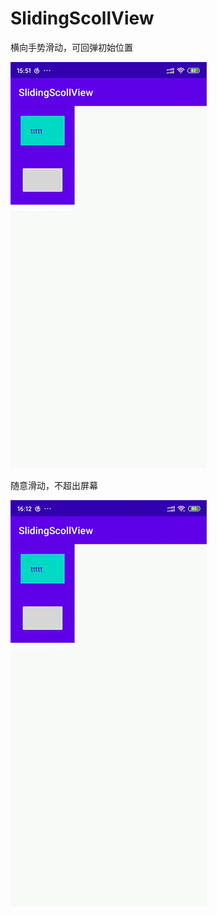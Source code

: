 # SlidingScollView
横向手势滑动，可回弹初始位置

![image](https://raw.githubusercontent.com/luogangZERO/SlidingScollView/main/app/src/main/res/drawable/one.gif)

随意滑动，不超出屏幕

![image](https://raw.githubusercontent.com/luogangZERO/SlidingScollView/main/app/src/main/res/drawable/two.gif)
